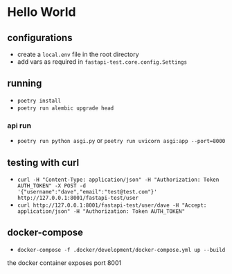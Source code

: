 # Hello World

## configurations

- create a `local.env` file in the root directory
- add vars as required in `fastapi-test.core.config.Settings`

## running

- `poetry install`
- `poetry run alembic upgrade head`

### api run

- `poetry run python asgi.py` or `poetry run uvicorn asgi:app --port=8000`

## testing with curl

- `curl -H "Content-Type: application/json" -H "Authorization: Token AUTH_TOKEN" -X POST -d '{"username":"dave","email":"test@test.com"}' http://127.0.0.1:8001/fastapi-test/user`
- `curl http://127.0.0.1:8001/fastapi-test/user/dave -H "Accept: application/json" -H "Authorization: Token AUTH_TOKEN"`

## docker-compose

- `docker-compose -f .docker/development/docker-compose.yml up --build`

the docker container exposes port 8001

